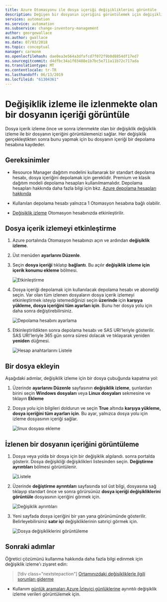 ```yaml
---
title: Azure Otomasyonu ile dosya içeriği değişikliklerini görüntüle
description: Değişen bir dosyanın içeriğini görüntülemek için değişiklik izleme dosyası içerik değişikliği özelliğini kullanın.
services: automation
ms.service: automation
ms.subservice: change-inventory-management
author: georgewallace
ms.author: gwallace
ms.date: 07/03/2018
ms.topic: conceptual
manager: carmonm
ms.openlocfilehash: dae0ea3e564a3dfafcd7f072f9b0d8854df17ed7
ms.sourcegitcommit: d4dfbc34a1f03488e1b7bc5e711a11b72c717ada
ms.translationtype: MT
ms.contentlocale: tr-TR
ms.lasthandoff: 06/13/2019
ms.locfileid: "61304361"
---
```

# <a name="view-contents-of-a-file-that-is-being-tracked-with-change-tracking"></a>Değişiklik izleme ile izlenmekte olan bir dosyanın içeriği görüntüle

Dosya içerik izleme önce ve sonra izlenmekte olan bir değişiklik değişiklik izleme ile bir dosyanın içeriğini görüntülemenizi sağlar. Her değişiklik gerçekleştikten sonra bunu yapmak için bu dosyanın içeriği bir depolama hesabına kaydeder.

## <a name="requirements"></a>Gereksinimler

* Resource Manager dağıtım modelini kullanarak bir standart depolama hesabı, dosya içeriğini depolamak için gereklidir. Premium ve klasik dağıtım modeli depolama hesapları kullanılmamalıdır. Depolama hesapları hakkında daha fazla bilgi için bkz. [Azure depolama hesapları hakkında](../storage/common/storage-create-storage-account.md)

* Kullanılan depolama hesabı yalnızca 1 Otomasyon hesabına bağlı olabilir.

* [Değişiklik izleme](automation-change-tracking.md) Otomasyon hesabınızda etkinleştirilir.

## <a name="enable-file-content-tracking"></a>Dosya içerik izlemeyi etkinleştirme

1. Azure portalında Otomasyon hesabınızı açın ve ardından **değişiklik izleme**.
2. Üst menüden **ayarlarını Düzenle**.
3. Seçin **dosya içeriği** tıklatıp **bağlantı**. Bu açılır **değişiklik izleme için içerik konumu ekleme** bölmesi.

   ![Etkinleştirme](./media/change-tracking-file-contents/enable.png)

4. Dosya içeriği depolamak için kullanılacak depolama hesabı ve aboneliği seçin. Var olan tüm izlenen dosyaların dosya içerik izlemeyi etkinleştirmek isteyip istemediğinizi seçin **üzerinde** için **karşıya yükleme, dosya içeriğini tüm ayarları için**. Bunu her dosya yolu için daha sonra değiştirebilirsiniz.

   ![Depolama hesabını ayarlama](./media/change-tracking-file-contents/storage-account.png)

5. Etkinleştirildikten sonra depolama hesabı ve SAS URI'leriyle gösterilir. SAS URI'leriyle 365 gün sonra süresi dolacak ve tıklayarak yeniden **yeniden** düğmesi.

   ![Hesap anahtarlarını Listele](./media/change-tracking-file-contents/account-keys.png)

## <a name="add-a-file"></a>Bir dosya ekleyin

Aşağıdaki adımlar, değişiklik izleme için bir dosya çubuğunda kapatma yol:

1. Üzerinde **ayarlarını Düzenle** sayfasının **değişiklik izleme**, şunlardan birini seçin **Windows dosyaları** veya **Linux dosyaları** sekmesine ve tıklayın  **Ekleme**

1. Dosya yolu için bilgileri doldurun ve seçin **True** altında **karşıya yükleme, dosya içeriğini tüm ayarları için**. Bu ayar, yalnızca dosya yolu için izleme dosyasının içeriği sağlar.

   ![linux dosyası ekleme](./media/change-tracking-file-contents/add-linux-file.png)

## <a name="viewing-the-contents-of-a-tracked-file"></a>İzlenen bir dosyanın içeriğini görüntüleme

1. Dosya veya yolda bir dosya için bir değişiklik algılandı. sonra portalda gösterir. Dosya değişikliği değişiklikleri listesinden seçin. **Değiştirme ayrıntıları** bölmesi görüntülenir.

   ![Listele](./media/change-tracking-file-contents/change-list.png)

1. Üzerinde **değiştirme ayrıntıları** sayfasında sol üst bilgi, dosyasına sağ tıklayıp standart önce ve sonra görürsünüz **dosya içeriği değişikliklerini görüntüle** dosyasının içeriğini görmek için.

   ![Değişiklik ayrıntıları](./media/change-tracking-file-contents/change-details.png)

1. Yeni sayfada dosya içeriğini bir yan yana görünümünde gösterilir. Belirleyebilirsiniz **satır içi** değişikliklerinin satıriçi görmek için.

   ![Dosya değişikliklerini görüntüleme](./media/change-tracking-file-contents/view-file-changes.png)

## <a name="next-steps"></a>Sonraki adımlar

Öğretici çözümünü kullanma hakkında daha fazla bilgi edinmek için değişiklik izleme'ı ziyaret edin:

> [!div class="nextstepaction"]
> [Ortamınızdaki değişikliklerle ilgili sorunları giderme](automation-tutorial-troubleshoot-changes.md)

* Kullanım [günlük aramaları Azure İzleyici günlüklerine](../log-analytics/log-analytics-log-searches.md) ayrıntılı değişiklik izleme verileri görüntülemek için.


